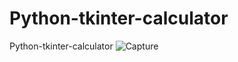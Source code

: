 # Python-tkinter-calculator
Python-tkinter-calculator
![Capture](https://user-images.githubusercontent.com/79751648/119277520-861db000-bc20-11eb-9aee-051c10cece41.PNG)
